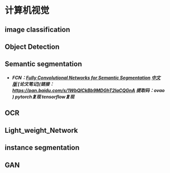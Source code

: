 #  计算机视觉





## image classification







## Object Detection







##  Semantic segmentation

- ##### **FCN**：[Fully Convolutional Networks for Semantic Segmentation](https://arxiv.org/abs/1411.4038)  [中文版](https://www.cnblogs.com/xuanxufeng/p/6249834.html)  [论文笔记](链接：https://pan.baidu.com/s/1WbQlCkBb9MDGhT2IaCQGnA 提取码：ovao )  pytorch复现   tensorflow复现







## OCR





## Light_weight_Network



## instance segmentation



## GAN



